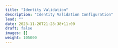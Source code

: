 ```yaml
---
title: "Identity Validation"
description: "Identity Validation Configuration"
lead: ""
date: 2023-11-20T21:28:38+11:00
draft: false
images: []
weight: 105000
---
```

